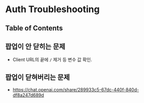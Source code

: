 
# Auth Troubleshooting

## Table of Contents


## 팝업이 안 닫히는 문제
- Client URL의 끝에 `/` 제거 등 변수 값 확인.

## 팝업이 닫혀버리는 문제
- https://chat.openai.com/share/289933c5-67dc-440f-840d-df8a247d689d

